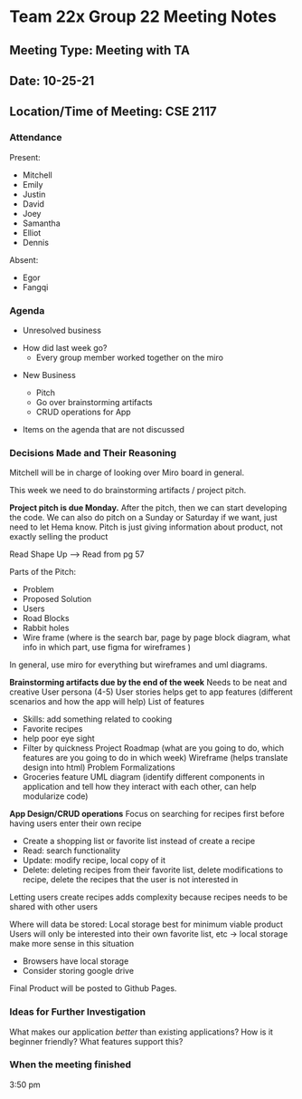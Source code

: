 # Team 22x Group 22 Meeting Notes
## Meeting Type: Meeting with TA
## Date: 10-25-21
## Location/Time of Meeting: CSE 2117

### Attendance 
Present: 
-  Mitchell 
-  Emily
-  Justin 
-  David 
-  Joey
-  Samantha 
-  Elliot 
-  Dennis 

Absent: 
- Egor
- Fangqi


### Agenda

- Unresolved business
* How did last week go? 
    * Every group member worked together on the miro

- New Business
    * Pitch
    * Go over brainstorming artifacts 
    * CRUD operations for App
    
- Items on the agenda that are not discussed 

  
 ### Decisions Made and Their Reasoning
 Mitchell will be in charge of looking over Miro board in general. 
 
 This week we need to do brainstorming artifacts / project pitch. 
 
 **Project pitch is due Monday.**
 After the pitch, then we can start developing the code.
 We can also do pitch on a Sunday or Saturday if we want, just need to let Hema know. 
 Pitch is just giving information about product, not exactly selling the product
 
 Read  Shape Up --> Read from pg 57

 Parts of the Pitch: 
 * Problem 
 * Proposed Solution 
 * Users 
 * Road Blocks
 * Rabbit holes
 * Wire frame (where is the search bar, page by page block diagram, what info in which part, use figma for wireframes )
 
 In general, use miro for everything but wireframes and uml diagrams.
 
 **Brainstorming artifacts due by the end of the week**
Needs to be neat and creative
User persona (4-5)
User stories helps get to app features (different scenarios and how the app will help)
 List of features 
 * Skills: add something related to cooking 
 * Favorite recipes
 * help poor eye sight 
 * Filter by quickness
 Project Roadmap (what are you going to do, which features are you going to do in which week)
 Wireframe (helps translate design into html)
 Problem Formalizations 
 * Groceries feature
 UML diagram (identify different components in application and tell how they interact with each other, can help modularize code)
 
 **App Design/CRUD operations**
 Focus on searching for recipes first before having users enter their own recipe
 * Create a shopping list or favorite list instead of create a recipe
 * Read: search functionality 
 * Update: modify recipe, local copy of it
 * Delete: deleting recipes from their favorite list, delete modifications to recipe, delete the recipes that the user is not interested in 
 
 Letting users create recipes adds complexity because recipes needs to be shared with other users
 
 Where will data be stored: Local storage best for minimum viable product
 Users will only be interested into their own favorite list, etc -> local storage make more sense in this situation 
 * Browsers have local storage 
 * Consider storing google drive 
 
 Final Product will be posted to Github Pages. 
 
 ### Ideas for Further Investigation
 What makes our application *better* than existing applications?
 How is it beginner friendly? What features support this? 
 
 ### When the meeting finished 
3:50 pm

